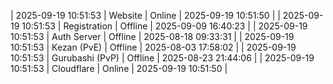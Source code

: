 | 2025-09-19 10:51:53 | Website | Online | 2025-09-19 10:51:50 |
| 2025-09-19 10:51:53 | Registration | Offline | 2025-09-09 16:40:23 |
| 2025-09-19 10:51:53 | Auth Server | Offline | 2025-08-18 09:33:31 |
| 2025-09-19 10:51:53 | Kezan (PvE) | Offline | 2025-08-03 17:58:02 |
| 2025-09-19 10:51:53 | Gurubashi (PvP) | Offline | 2025-08-23 21:44:06 |
| 2025-09-19 10:51:53 | Cloudflare | Online | 2025-09-19 10:51:50 |
